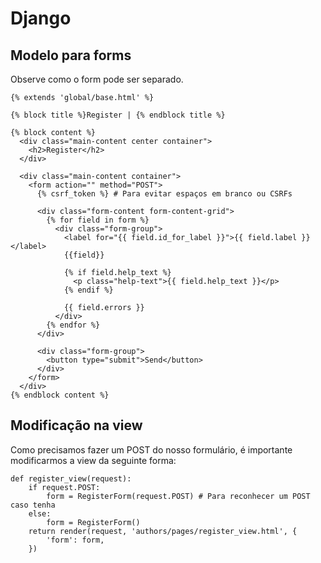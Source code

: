 # Django

## Modelo para forms

Observe como o form pode ser separado.

```
{% extends 'global/base.html' %}

{% block title %}Register | {% endblock title %}

{% block content %}
  <div class="main-content center container">
    <h2>Register</h2>
  </div>

  <div class="main-content container">
    <form action="" method="POST">
      {% csrf_token %} # Para evitar espaços em branco ou CSRFs

      <div class="form-content form-content-grid">
        {% for field in form %}
          <div class="form-group">
            <label for="{{ field.id_for_label }}">{{ field.label }}</label>
            {{field}}

            {% if field.help_text %}
              <p class="help-text">{{ field.help_text }}</p>
            {% endif %}

            {{ field.errors }}
          </div>
        {% endfor %}
      </div>

      <div class="form-group">
        <button type="submit">Send</button>
      </div>
    </form>
  </div>
{% endblock content %}
```

## Modificação na view
Como precisamos fazer um POST do nosso formulário, é importante modificarmos a view da seguinte forma:
```
def register_view(request):
    if request.POST:
        form = RegisterForm(request.POST) # Para reconhecer um POST caso tenha
    else:
        form = RegisterForm()
    return render(request, 'authors/pages/register_view.html', {
        'form': form,
    })
```